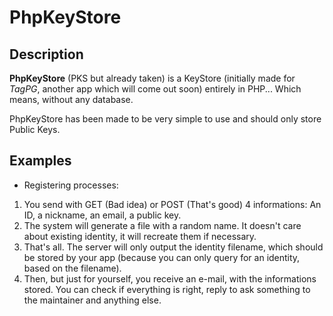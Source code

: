 PhpKeyStore
===========

Description
-----------
**PhpKeyStore** (PKS but already taken) is a KeyStore (initially made for *TagPG*, another app which will come out soon) entirely in PHP... Which means, without any database.

PhpKeyStore has been made to be very simple to use and should only store Public Keys.

Examples
--------
+ Registering processes:
1. You send with GET (Bad idea) or POST (That's good) 4 informations: An ID, a nickname, an email, a public key.
2. The system will generate a file with a random name. It doesn't care about existing identity, it will recreate them if necessary.
3. That's all. The server will only output the identity filename, which should be stored by your app (because you can only query for an identity, based on the filename).
4. Then, but just for yourself, you receive an e-mail, with the informations stored. You can check if everything is right, reply to ask something to the maintainer and anything else.